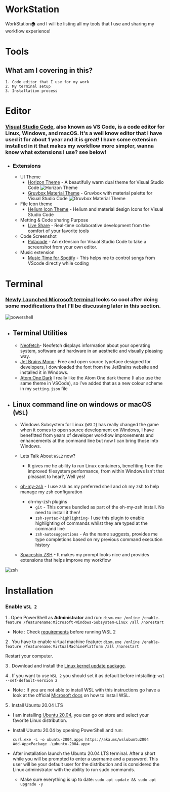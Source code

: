 # WorkStation
WorkStation🏠 and I will be listing all my tools that I use and sharing my workflow experience!


# Tools

## What am I covering in this? 
    1. Code editor that I use for my work
    2. My terminal setup 
    3. Installation process

# Editor
### [Visual Studio Code](https://code.visualstudio.com/), also known as VS Code, is a code editor for Linux, Windows, and macOS. It's a well know editor that I have used it for about 1 year and it is great! I have some extension installed in it that makes my workflow more simpler, wanna know what extensions I use? see below!
- ### Extensions
    - UI Theme
        - [Horizon Theme](https://marketplace.visualstudio.com/items?itemName=jolaleye.horizon-theme-vscode) - A beautifully warm dual theme for Visual Studio Code
        ![Horizon Theme](https://raw.githubusercontent.com/jolaleye/horizon-theme-vscode/master/preview.png)
        - [Gruvbox Material Theme](https://marketplace.visualstudio.com/items?itemName=sainnhe.gruvbox-material) - Gruvbox with material palette for Visual Studio Code
        ![Gruvbox Material Theme](https://gitlab.com/sainnhe/img/-/raw/master/gm-vsc-dark-medium-material.png)
    - File Icon theme
        - [Helium Icon Theme](https://marketplace.visualstudio.com/items?itemName=helgardrichard.helium-icon-theme) - Helium and material design Icons for Visual Studio Code
    - Metting & Code sharing Purpose
        - [Live Share](https://marketplace.visualstudio.com/items?itemName=MS-vsliveshare.vsliveshare) - Real-time collaborative development from the comfort of your favorite tools
    - Code Screenshot
    	- [Polacode](https://marketplace.visualstudio.com/items?itemName=pnp.polacode) - An extension for Visual Studio Code to take a screenshot from your own editor.
    - Music extension
        - [Music Time for Spotify](https://marketplace.visualstudio.com/items?itemName=softwaredotcom.music-time) - This helps me to control songs from VScode directly while coding


# Terminal
### [Newly Launched Microsoft terminal](https://aka.ms/terminal) looks so cool after doing some modifications that I'll be discussing later in this section.
![powershell](https://github.com/Srijandev/WorkStation/blob/main/powershell.png?raw=true)
- ## Terminal Utilities
    - [Neofetch](https://github.com/dylanaraps/neofetch)- Neofetch displays information about your operating system, software and hardware in an aesthetic and visually pleasing way.
    - [Jet Brains Mono](https://www.jetbrains.com/lp/mono/#how-to-install)- Free and open source typeface designed for developers,
    I downloaded the font from the JetBrains website and installed it in Windows.
    - [Atom One Dark](https://github.com/atom/one-dark-ui) I really like the Atom One dark theme (I also use the same theme in VSCode), so I’ve added that as a new colour scheme in my `setting.json` file 
- ## Linux command line on windows or macOS (`WSL`)
    - Windows Subsystem for Linux (`WSL2`) has really changed the game when it comes to open source development on Windows, I have benefitted from years of developer workflow improvements and enhancements at the command line but now I can bring those into Windows.
    
    - Lets Talk About `WSL2`  now?
        - It gives me he ability to run Linux containers, benefiting from the improved filesystem performance, from within Windows Isn't that pleasant to hear?, Well yes!
    
    - [oh-my-zsh](https://ohmyz.sh/) - I use zsh as my preferred shell and oh my zsh to help manage my zsh configuration
        - oh-my-zsh plugins
            - `git` - This comes bundled as part of the oh-my-zsh install. No need to install it then!
            - `zsh-syntax-highlighting`- I use this plugin to enable highlighting of commands whilst they are typed at the command line
            - `zsh-autosuggestions` - As the name suggests, provides me type completions based on my previous command execution history


    - [Spaceship ZSH](https://denysdovhan.com/spaceship-prompt/) - It makes my prompt looks nice and provides extensions that helps improve my workflow


![zsh](https://github.com/Srijandev/WorkStation/blob/main/zsh.png?raw=true)


# Installation
### Enable `WSL 2`
1 . Open PowerShell as **Administrator** and run: 
   `dism.exe /online /enable-feature /featurename:Microsoft-Windows-Subsystem-Linux /all /norestart`

-  Note : Check [requirements](https://docs.microsoft.com/en-us/windows/wsl/install-win10#step-2---check-requirements-for-running-wsl-2)  before running WSL 2

2 . You have to enable virtual machine feature: 
	`dism.exe /online /enable-feature /featurename:VirtualMachinePlatform /all /norestart`

Restart your computer.

3 . Download and install the [Linux kernel update package](https://wslstorestorage.blob.core.windows.net/wslblob/wsl_update_x64.msi).

4 . If you want to use `WSL 2` you should set it as default before intstalling:
    `wsl --set-default-version 2`

- Note : If you are not able to install WSL with this instructions go have a look at the
official [Microsoft docs](https://docs.microsoft.com/en-us/windows/wsl/install-win10) on how to install WSL.

5 . Install Ubuntu 20.04 LTS
 - I am installing [Ubuntu 20.04](https://www.microsoft.com/store/apps/9n6svws3rx71), you can go on store and select your favorite Linux distribution.
 - Install Ubuntu 20.04 by opening PowerShell and run: 
 
   `curl.exe -L -o ubuntu-2004.appx https://aka.ms/wslubuntu2004    
    Add-AppxPackage .\ubuntu-2004.appx`

 - After installation launch the Ubuntu 20.04 LTS terminal. After a short while you will be prompted to enter a username and a password. This user will be your default user for    the distribution and is considered the Linux administrator with the ability to run sudo commands.
    - Make sure everything is up to date: 
        `sudo apt update && sudo apt upgrade -y`
